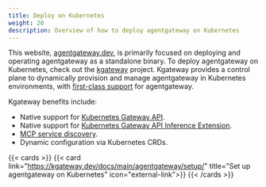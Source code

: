 ```yaml
---
title: Deploy on Kubernetes
weight: 20
description: Overview of how to deploy agentgateway on Kubernetes
---
```


This website, [agentgateway.dev](https://agentgateway.dev/), is primarily focused on deploying and operating agentgateway as a standalone binary.
To deploy agentgateway on Kubernetes, check out the [kgateway](https://kgateway.dev/) project.
Kgateway provides a control plane to dynamically provision and manage agentgateway in Kubernetes environments, with [first-class support](https://kgateway.dev/docs/main/agentgateway/) for agentgateway.

Kgateway benefits include:
* Native support for [Kubernetes Gateway API](https://gateway-api.sigs.k8s.io/).
* Native support for [Kubernetes Gateway API Inference Extension](https://gateway-api-inference-extension.sigs.k8s.io/).
* [MCP service discovery](https://kgateway.dev/docs/main/agentgateway/mcp/dynamic-mcp/).
* Dynamic configuration via Kubernetes CRDs.


{{< cards >}}
  {{< card link="https://kgateway.dev/docs/main/agentgateway/setup/" title="Set up agentgateway on Kubernetes" icon="external-link">}}
{{< /cards >}}